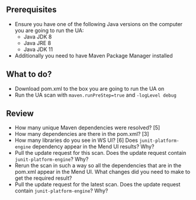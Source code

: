 ## Prerequisites
* Ensure you have one of the following Java versions on the computer you are going to run the UA: 
  * Java JDK 8
  * Java JRE 8
  * Java JDK 11
* Additionally you need to have Maven Package Manager installed 

## What to do?
* Download pom.xml to the box you are going to run the UA on
* Run the UA scan with `maven.runPreStep=true` and `-logLevel debug`

## Review
* How many unique Maven dependencies were resolved? [5] 
* How many dependencies are there in the pom.xml? [3] 
* How many libraries do you see in WS UI? [6] Does `junit-platform-engine` dependency appear in the Mend UI results? Why?
* Pull the update request for this scan. Does the update request contain `junit-platform-engine`? Why?
* Rerun the scan in such a way so all the dependencies that are in the pom.xml appear in the Mend UI. What changes did you need to make to get the required result?
* Pull the update request for the latest scan. Does the update request contain `junit-platform-engine`? Why?
